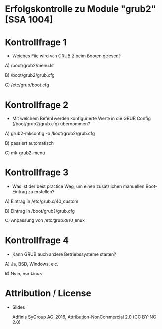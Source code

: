 # Erfolgskontrolle zu Module "grub2" [SSA 1004]

# Kontrollfrage 1

* Welches File wird von GRUB 2 beim Booten gelesen?

A) /boot/grub2/menu.lst

B) /boot/grub2/grub.cfg

C) /etc/grub/boot.cfg

# Kontrollfrage 2

* Mit welchem Befehl werden konfigurierte Werte in die GRUB Config (/boot/grub2/grub.cfg) übernommen?

A) grub2-mkconfig -o /boot/grub2/grub.cfg

B) passiert automatisch

C) mk-grub2-menu

# Kontrollfrage 3

* Was ist der best practice Weg, um einen zusätzlichen manuellen Boot-Eintrag zu erstellen?

A) Eintrag in /etc/grub.d/40_custom

B) Eintrag in /boot/grub2/grub.cfg

C) Anpassung von /etc/grub.d/10_linux

# Kontrollfrage 4

* Kann GRUB auch andere Betriebssysteme starten?

A) Ja, BSD, Windows, etc.

B) Nein, nur Linux

# Attribution / License

* Slides

  Adfinis SyGroup AG, 2016, Attribution-NonCommercial 2.0 (CC BY-NC 2.0)
